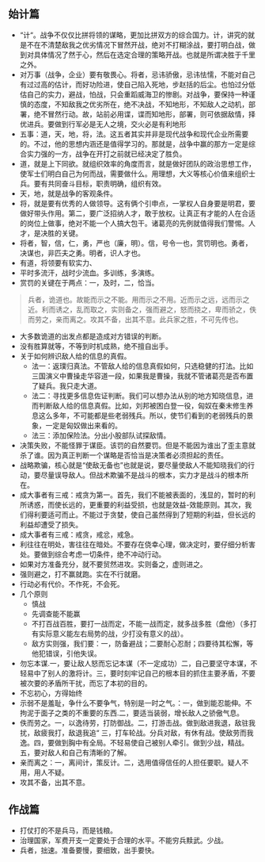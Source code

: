 ## 始计篇

- “计“。战争不仅仅比拼将领的谋略，更加比拼双方的综合国力。计，讲究的就是不在不清楚敌我之优劣情况下冒然开战，绝对不打糊涂战，要打明白战，做到对具体情况了然于心，然后在选定合理的策略开战。也就是所谓决胜于千里之外。
- 对万事（战争，企业）要有敬畏心。将者，忌讳骄傲，忌讳怯懦，不能对自己有过过高的估计，而好功险进，使自己陷入死地，步赵括的后尘。也怕过分低估自己的实力，避战，怕战，只会重蹈威海卫的惨剧。对战争，要保持一种谨慎的态度，不知敌我之优劣所在，绝不决战，不知地形，不知敌人之动机，部署，绝不冒然行动。故，站前必用谍，谍而知地形，部署，则可依据敌情，择优进兵。要做到行军必是无人之境，交火必是有利地形
- 五事：道，天，地，将，法。这五者其实并非是现代战争和现代企业所需要的。不过，他的思想内涵还是值得学习的。那就是，战争中赢的那方一定是综合实力强的一方，战争在开打之前就已经决定了胜负。
- 道，就是上下同欲。就组织效率的角度而言，就是做好团队的政治思想工作，使军士们明白自己为何而战，需要做什么。用理想，大义等核心价值来组织士兵。要有共同奋斗目标，职责明确，组织有效。
- 天，地，就是战争的客观条件。
- 将，就是要有优秀的人做领导。这有俩个引申点，一掌权人自身要是明君，要做好带头作用。第二，要广泛招纳人才，敢于放权。让真正有才能的人在合适的岗位上做事，绝对不能一个人搞大包干。诸葛亮的先例就值得我们警惕。人才，是决胜的关键。
- 将者，智，信，仁，勇，严也（廉，明）。信，号令一也，赏罚明也。勇者，决谋也，非匹夫之勇。明者，识人才也。
- 有道，将领要有软实力、
- 平时多流汗，战时少流血。多训练，多演练。
- 赏罚的关键在于两点：一，及时，二，恰当。

> 兵者，诡道也。故能而示之不能。用而示之不用。近而示之远，远而示之近。利而诱之，乱而取之，实则备之，强而避之，怒而挠之，卑而骄之，佚而劳之，亲而离之。攻其不备，出其不意。此兵家之胜，不可先传也。

- 大多数诡道的出发点都是造成对方错误的判断。
-  没有胜算就等，不等到时机成熟，绝不擅自出手。
-  关于如何辨识敌人给的信息的真假。
    - 法一：返璞归真法。不管敌人给的信息真假如何，只选稳健的打法。比如三国演义中曹操走华容道一段，如果我是曹操，我就不管诸葛亮是否布置了疑兵。我只走大道。
    - 法二：寻找更多信息佐证判断。我们可以想办法从别的地方知晓信息，进而判断敌人给的信息真假。比如，刘邦被困白登一役，匈奴在秦末修生养息这么多年，不可能都是些老弱残兵。所以，使节们看到的老弱残兵的景象，一定是匈奴做出来看的。
    - 法三：添加保险法。分出小股部队试探敌情。
- 决策失败，不能怪罪于谋臣。该罚的自然要罚。但是不能因为谁出了歪主意就杀了谁。因为真正判断一个谋略是否恰当是决策者必须担起的责任。
- 战略欺骗，核心就是“使敌无备也”也就是说，要尽量使敌人不能知晓我们的行动，要尽量误导敌人。但战术欺骗不是战斗的根本，实力才是战斗的根本所在。
- 成大事者有三戒：戒贪为第一。首先，我们不能被表面的，浅显的，暂时的利所诱惑，而使长远的，更重要的利益受损，也就是效益-效能原则。其次，我们得利要适可而止。不能过于贪婪，使自己虽然得到了短期的利益，但长远的利益却遭受了损失。
- 成大事者有三戒：戒贪，戒忿，戒急。
- 利往往在明处，害往往在暗处。不要存在侥幸心理，做决定时，要仔细分析害处。要做到综合考虑一切条件，绝不冲动行动。
- 如果对方准备充分，就不要贸然进攻。实则备之，虚则进之。
- 强则避之，打不赢就跑。实在不行就磨。
- 行动必有代价。不作死，不会死。
- 几个原则
    - 慎战
    - 先调查能不能赢
    - 不打百战百胜，要打一战而定，不能一战而定，就多战多胜（盘他）（多打有实际意义能左右局势的战，少打没有意义的战）。
    - 敌方实则强，我们要：一，防备避战；二要耐心忍耐；四要待其松懈，等他犯错误，引他失误。
- 勿忘本谋.一，要让敌人怒而忘记本谋（不一定成功）二，自己要坚守本谋，不轻易中了别人的激将计。三，要时刻牢记自己的根本目的抓住主要矛盾，不要被次要的矛盾所干扰，而忘了本初的目的。
- 不忘初心，方得始终
- 示弱不是羞耻，争什么不要争气，特别是一时之气。：一，做到能忍能伸。不拘泥于面子之类的不重要的东西.二，要适当装弱，增长敌人之骄傲气息。
- 佚而劳之。一，以逸待劳，打防御战。二，打游击战。做到敌进我退，敌驻我扰，敌疲我打，敌退我追“ 三，打车轮战。分兵对敌，有休有战。使敌劳而我逸。四，要做到胸中有全局。不轻易使自己被别人牵引。做到少战，精战。五，要对敌人和自己有清晰的了解。
- 亲而离之：一，离间计，策反计。二，选用值得信任的人担任要职。疑人不用，用人不疑。
- 攻其不备，出其不意。

## 作战篇
- 打仗打的不是兵马，而是钱粮。
- 治理国家，军费开支一定要处于合理的水平。不能穷兵黩武。少战。
- 兵者，拙速。准备要慢，要细致，出手要快。
